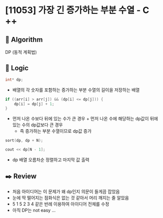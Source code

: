 # [11053] 가장 긴 증가하는 부분 수열 - C ++

## :pushpin: **Algorithm**

DP (동적 계획법)

## :round_pushpin: **Logic**

```c++
int* dp;
```

- 배열의 각 숫자를 포함하는 증가하는 부분 수열의 길이을 저장하는 배열

```c++
if ((arr[i] > arr[j]) && (dp[i] <= dp[j])) {
	dp[i] = dp[j] + 1;
}
```

- 먼저 나온 수보다 뒤에 있는 수가 큰 경우 + 먼저 나온 수에 해당하는 dp값이 뒤에 있는 수의 dp값보다 큰 경우
  - 즉 증가하는 부분 수열이므로 dp값 증가

```c++
sort(dp, dp + N);

cout << dp[N - 1];
```

- dp 배열 오름차순 정렬하고 마지막 값 출력

## :black_nib: **Review**

- 처음 아이디어는 이 문제가 왜 dp인지 의문이 들게끔 잡았음
- 눈에 딱 떨어지는 점화식은 없는 것 같아서 머리 깨지는 줄 알았음
- 5
  1 5 2 3 4 같은 반례 이용하여 아이디어 전체를 수정
- 아직 DP는 not easy ...

